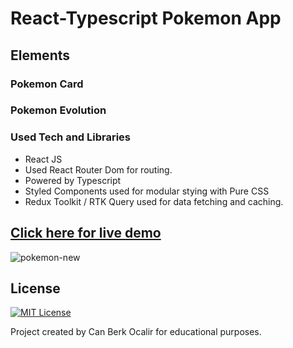 # React-Typescript Pokemon App

## Elements
### Pokemon Card

### Pokemon Evolution


### Used Tech and Libraries
* React JS
* Used React Router Dom for routing.
* Powered by Typescript
* Styled Components used for modular stying with Pure CSS
* Redux Toolkit / RTK Query used for data fetching and caching.

## [Click here for live demo](https://pokedex-typescript-chi.vercel.app/)

![pokemon-new](https://user-images.githubusercontent.com/11324886/218631430-9453920e-dc7d-4421-93bc-7b9c33808a84.gif)

## License

[![MIT License](https://img.shields.io/badge/License-MIT-green.svg)](https://choosealicense.com/licenses/mit/)

Project created by Can Berk Ocalir for educational purposes.

